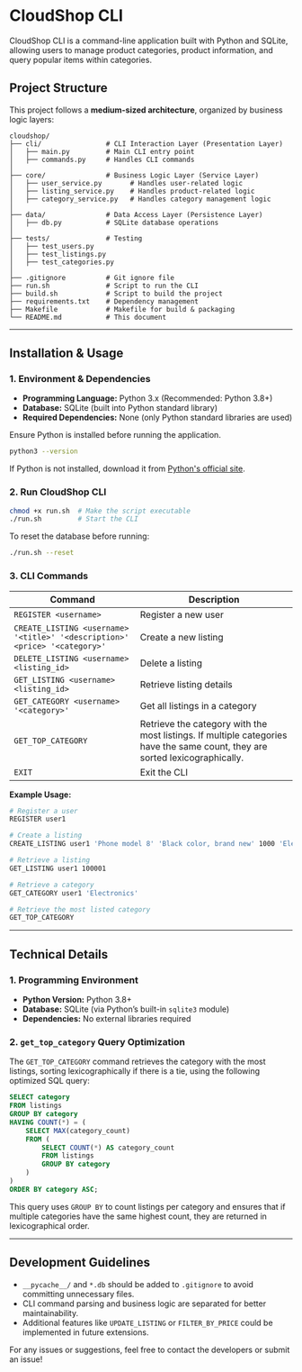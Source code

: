 # CloudShop CLI

CloudShop CLI is a command-line application built with Python and SQLite, allowing users to manage product categories, product information, and query popular items within categories.

## **Project Structure**

This project follows a **medium-sized architecture**, organized by business logic layers:
```
cloudshop/
├── cli/                # CLI Interaction Layer (Presentation Layer)
│   ├── main.py         # Main CLI entry point
│   ├── commands.py     # Handles CLI commands
│
├── core/               # Business Logic Layer (Service Layer)
│   ├── user_service.py       # Handles user-related logic
│   ├── listing_service.py    # Handles product-related logic
│   ├── category_service.py   # Handles category management logic
│
├── data/               # Data Access Layer (Persistence Layer)
│   ├── db.py           # SQLite database operations
│
├── tests/              # Testing
│   ├── test_users.py
│   ├── test_listings.py
│   ├── test_categories.py
│
├── .gitignore          # Git ignore file
├── run.sh              # Script to run the CLI
├── build.sh            # Script to build the project
├── requirements.txt    # Dependency management
├── Makefile            # Makefile for build & packaging
└── README.md           # This document
```

---

## **Installation & Usage**

### **1. Environment & Dependencies**
- **Programming Language:** Python 3.x (Recommended: Python 3.8+)
- **Database:** SQLite (built into Python standard library)
- **Required Dependencies:** None (only Python standard libraries are used)

Ensure Python is installed before running the application.

```sh
python3 --version
```

If Python is not installed, download it from [Python's official site](https://www.python.org/downloads/).

### **2. Run CloudShop CLI**
```sh
chmod +x run.sh  # Make the script executable
./run.sh         # Start the CLI
```

To reset the database before running:
```sh
./run.sh --reset
```

### **3. CLI Commands**
| Command | Description |
|---------|------------|
| `REGISTER <username>` | Register a new user |
| `CREATE_LISTING <username> '<title>' '<description>' <price> '<category>'` | Create a new listing |
| `DELETE_LISTING <username> <listing_id>` | Delete a listing |
| `GET_LISTING <username> <listing_id>` | Retrieve listing details |
| `GET_CATEGORY <username> '<category>'` | Get all listings in a category |
| `GET_TOP_CATEGORY` | Retrieve the category with the most listings. If multiple categories have the same count, they are sorted lexicographically. |
| `EXIT` | Exit the CLI |

**Example Usage:**
```sh
# Register a user
REGISTER user1

# Create a listing
CREATE_LISTING user1 'Phone model 8' 'Black color, brand new' 1000 'Electronics'

# Retrieve a listing
GET_LISTING user1 100001

# Retrieve a category
GET_CATEGORY user1 'Electronics'

# Retrieve the most listed category
GET_TOP_CATEGORY
```

---

## **Technical Details**

### **1. Programming Environment**
- **Python Version:** Python 3.8+
- **Database:** SQLite (via Python’s built-in `sqlite3` module)
- **Dependencies:** No external libraries required

### **2. `get_top_category` Query Optimization**
The `GET_TOP_CATEGORY` command retrieves the category with the most listings, sorting lexicographically if there is a tie, using the following optimized SQL query:
```sql
SELECT category
FROM listings
GROUP BY category
HAVING COUNT(*) = (
    SELECT MAX(category_count)
    FROM (
        SELECT COUNT(*) AS category_count
        FROM listings
        GROUP BY category
    )
)
ORDER BY category ASC;
```

This query uses `GROUP BY` to count listings per category and ensures that if multiple categories have the same highest count, they are returned in lexicographical order.

---

## **Development Guidelines**
- `__pycache__/` and `*.db` should be added to `.gitignore` to avoid committing unnecessary files.
- CLI command parsing and business logic are separated for better maintainability.
- Additional features like `UPDATE_LISTING` or `FILTER_BY_PRICE` could be implemented in future extensions.

For any issues or suggestions, feel free to contact the developers or submit an issue!

